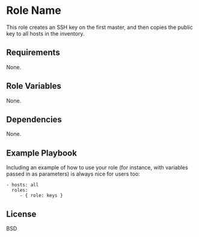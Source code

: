 Role Name
=========

This role creates an SSH key on the first master, and then copies the public key to all hosts in the inventory.

Requirements
------------

None.

Role Variables
--------------

None.

Dependencies
------------

None.

Example Playbook
----------------

Including an example of how to use your role (for instance, with variables passed in as parameters) is always nice for users too:

    - hosts: all
      roles:
         - { role: keys }

License
-------

BSD